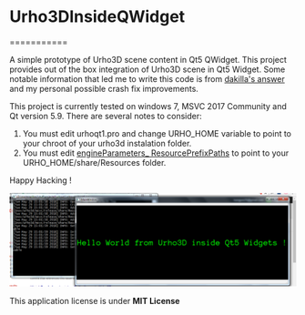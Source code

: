 # Urho3DInsideQWidget
===========

 A simple prototype of Urho3D scene content in Qt5 QWidget. This project provides out of the box
 integration of Urho3D scene in Qt5 Widget. Some notable information that led me to write this 
 code is from [dakilla's answer](https://discourse.urho3d.io/t/integration-with-qt5-7/2393/8)
 and my personal possible crash fix improvements. 
 
 This project is currently tested on windows 7, MSVC 2017 Community and Qt version 5.9. There are several notes to consider:
 
 1. You must edit urhoqt1.pro and change URHO_HOME variable to point to your chroot of your urho3d instalation folder.
 2. You must edit [engineParameters_ ResourcePrefixPaths](https://github.com/rdhafidh/Urho3DInsideQWidget/blob/master/urho3dwidget.cpp#L175) to point to your  URHO_HOME/share/Resources folder.
 
Happy Hacking !
 
![](https://raw.githubusercontent.com/rdhafidh/Urho3DInsideQWidget/master/images/demo.png)

This application license is under **MIT License**
 
 
 
 
 
 
